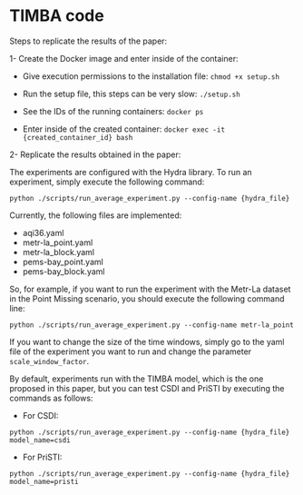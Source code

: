 # TIMBA code

Steps to replicate the results of the paper:

1- Create the Docker image and enter inside of the container:

- Give execution permissions to the installation file: ```chmod +x setup.sh```

- Run the setup file, this steps can be very slow: ```./setup.sh```

- See the IDs of the running containers: ```docker ps```

- Enter inside of the created container: ```docker exec -it {created_container_id} bash```

2- Replicate the results obtained in the paper:

The experiments are configured with the Hydra library. To run an experiment, simply execute the following command:

```python ./scripts/run_average_experiment.py --config-name {hydra_file}```

Currently, the following files are implemented:

- aqi36.yaml
- metr-la_point.yaml
- metr-la_block.yaml
- pems-bay_point.yaml
- pems-bay_block.yaml

So, for example, if you want to run the experiment with the Metr-La dataset in the Point Missing scenario, you should execute the following command line:

```python ./scripts/run_average_experiment.py --config-name metr-la_point```

If you want to change the size of the time windows, simply go to the yaml file of the experiment you want to run and change the parameter ```scale_window_factor```.

By default, experiments run with the TIMBA model, which is the one proposed in this paper, but you can test CSDI and PriSTI by executing the commands as follows:

- For CSDI:

```python ./scripts/run_average_experiment.py --config-name {hydra_file} model_name=csdi```

- For PriSTI:

```python ./scripts/run_average_experiment.py --config-name {hydra_file} model_name=pristi```
